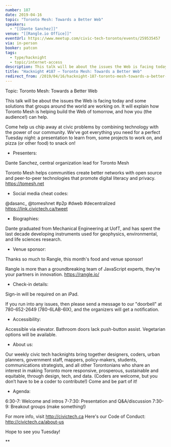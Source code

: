 ```yaml
---
number: 187
date: 2019-04-16
topic: "Toronto Mesh: Towards a Better Web"
speakers:
  - "[[Dante Sanchez]]"
venue: "[[Rangle.io Office]]"
eventUrl: https://www.meetup.com/civic-tech-toronto/events/259535457
via: in-person
booker: patcon
tags:
  - type/hacknight
  - topic/internet-access
description: This talk will be about the issues the Web is facing today and some solutions that groups around the world are working on. It will explain how Toronto Mesh is helping build the Web of tomorrow, and how you (the audience!) can help.
title: "Hacknight #187 – Toronto Mesh: Towards a Better Web"
redirect_from: /2019/04/16/hacknight-187-toronto-mesh-towards-a-better-web-with-dante-sanchez/
---
```

Topic: Toronto Mesh: Towards a Better Web

This talk will be about the issues the Web is facing today and some solutions that groups around the world are working on. It will explain how Toronto Mesh is helping build the Web of tomorrow, and how you (the audience!) can help.

Come help us chip away at civic problems by combining technology with the power of our community. We've got everything you need for a perfect Tuesday night: a presentation to learn from, some projects to work on, and pizza (or other food) to snack on!

+ Presenters:

Dante Sanchez, central organization lead for Toronto Mesh

Toronto Mesh helps communities create better networks with open source and peer-to-peer technologies that promote digital literacy and privacy. https://tomesh.net

+ Social media cheat codes:

@dasanc_ @tomeshnet \#p2p \#dweb \#decentralized
https://link.civictech.ca/tweet

+ Biographies:

Dante graduated from Mechanical Engineering at UofT, and has spent the last decade developing instruments used for geophysics, environmental, and life sciences research.

+ Venue sponsor:

Thanks so much to Rangle, this month's food and venue sponsor!

Rangle is more than a groundbreaking team of JavaScript experts, they’re your partners in innovation. https://rangle.io/

+ Check-in details:

Sign-in will be required on an iPad.

If you run into any issues, then please send a message to our "doorbell" at 780-652-2649 (780-6LAB-6IX), and the organizers will get a notification.

+ Accessibility:

Accessible via elevator. Bathroom doors lack push-button assist. Vegetarian options will be available.

+ About us:

Our weekly civic tech hacknights bring together designers, coders, urban planners, government staff, mappers, policy-makers, students, communications strategists, and all other Torontonians who share an interest in making Toronto more responsive, prosperous, sustainable and equitable, through design, tech, and data. (Coders are welcome, but you don’t have to be a coder to contribute!) Come and be part of it!

+ Agenda:

6:30-7: Welcome and intros
7-7:30: Presentation and Q&A/discussion
7:30-9: Breakout groups (make something!)

For more info, visit http://civictech.ca
Here's our Code of Conduct: http://civictech.ca/about-us

Hope to see you Tuesday!

**